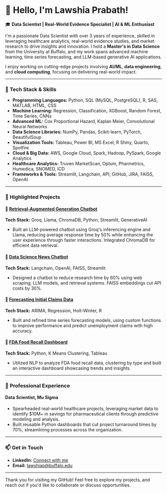 # 👋 Hello, I'm Lawshia Prabath!

🎓 **Data Scientist | Real-World Evidence Specialist | AI & ML Enthusiast**

I'm a passionate Data Scientist with over 3 years of experience, skilled in leveraging healthcare analytics, real-world evidence studies, and market research to drive insights and innovation. I hold a **Master's in Data Science** from the University at Buffalo, and my work spans advanced machine learning, time series forecasting, and LLM-based generative AI applications.

I enjoy working on cutting-edge projects involving **AI/ML**, **data engineering**, and **cloud computing**, focusing on delivering real-world impact.

---

### 🔧 **Tech Stack & Skills**

- **Programming Languages:** Python, SQL (MySQL, PostgreSQL), R, SAS, MATLAB, HTML, CSS
- **Machine Learning:** Regression, Classification, XGBoost, Random Forest, Time Series, CNNs
- **Advanced ML:** Cox Proportional Hazard, Kaplan Meier, Convolutional Neural Networks
- **Data Science Libraries:** NumPy, Pandas, Scikit-learn, PyTorch, BeautifulSoup
- **Visualization Tools:** Tableau, Power BI, MS Excel, R Shiny, Quarto, Spotfire
- **Cloud & Big Data:** AWS, Google Cloud, Spark, Hadoop, PySpark, Google Analytics
- **Healthcare Analytics:** Truven MarketScan, Optum, Pharmetrics, Humedica, SNOMED, ICD
- **Frameworks & Tools:** Streamlit, Langchain, API, GitHub, JIRA, FAISS, OpenAI

---

### 🚀 **Highlighted Projects**

#### 🔹 **[Retrieval-Augmented Generation Chatbot](https://rag-chatbot-with-groq.streamlit.app/)**
**Tech Stack:** Groq, Llama, ChromaDB, Python, Streamlit, GenerativeAI  
- Built an LLM-powered chatbot using Groq's inferencing engine and Llama, reducing average response time by 50% while enhancing the user experience through faster interactions. Integrated ChromaDB for efficient data retrieval.

#### 🔹 **[Data Science News Chatbot](https://github.com/NikhilAdvani/RAG-Chatbot-using-Groq)**
**Tech Stack:** Langchain, OpenAI, FAISS, Streamlit  
- Designed a chatbot to reduce research time by 60% using web scraping, LLM models, and retrieval systems. FAISS embeddings cut API costs by 30%.

#### 🔹 **[Forecasting Initial Claims Data](https://github.com/your-repo)**
**Tech Stack:** ARIMA, Regression, Holt-Winter, R  
- Built and refined time series forecasting models, using custom functions to improve performance and predict unemployment claims with high accuracy.

#### 🔹 **[FDA Food Recall Dashboard](https://github.com/your-repo)**
**Tech Stack:** Python, K Means Clustering, Tableau  
- Utilized NLP to analyze FDA food recall data, clustering by type and built an interactive dashboard showcasing trends and insights.

---

### 🌟 **Professional Experience**

#### **Data Scientist, Mu Sigma**
- Spearheaded real-world healthcare projects, leveraging market data to identify $10M+ in savings for pharmaceutical clients through predictive modeling and analysis.
- Built reusable Python dashboards that cut project turnaround times by 70%, streamlining processes across the organization.

---

### 📫 **Get in Touch**
- **LinkedIn:** [Connect with me](https://www.linkedin.com/in/lawshia-prabath/)
- **Email:** lawshiap@buffalo.edu

---

Thank you for visiting my GitHub! Feel free to explore my projects, and reach out if you'd like to collaborate or discuss opportunities.
